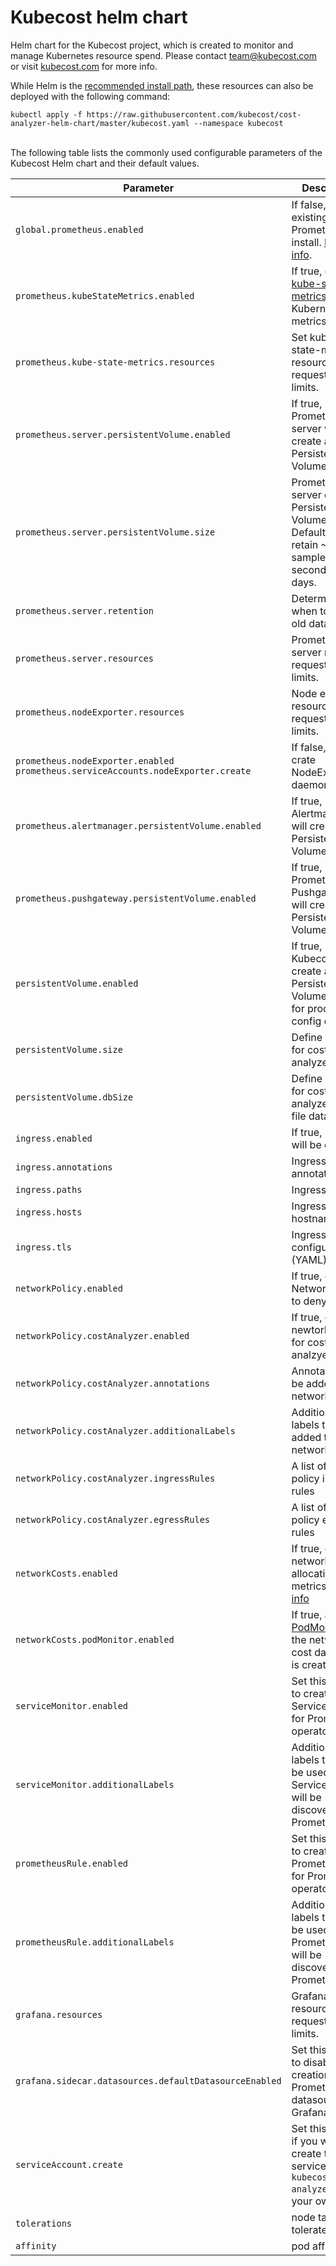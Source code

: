 # Kubecost helm chart
Helm chart for the Kubecost project, which is created to monitor and manage Kubernetes resource spend. Please contact team@kubecost.com or visit [kubecost.com](http://kubecost.com) for more info.

While Helm is the [recommended install path](http://kubecost.com/install), these resources can also be deployed with the following command:<a name="manifest"></a>

`kubectl apply -f https://raw.githubusercontent.com/kubecost/cost-analyzer-helm-chart/master/kubecost.yaml --namespace kubecost`

<a name="config-options"></a><br/>
The following table lists the commonly used configurable parameters of the Kubecost Helm chart and their default values.

Parameter | Description | Default
--------- | ----------- | -------
`global.prometheus.enabled` | If false, use an existing Prometheus install. [More info](http://docs.kubecost.com/custom-prom). | `true`
`prometheus.kubeStateMetrics.enabled` | If true, deploy [kube-state-metrics](https://github.com/kubernetes/kube-state-metrics) for Kubernetes metrics | `true`
`prometheus.kube-state-metrics.resources` | Set kube-state-metrics resource requests and limits. | `{}`
`prometheus.server.persistentVolume.enabled` | If true, Prometheus server will create a Persistent Volume Claim. | `true`
`prometheus.server.persistentVolume.size` | Prometheus server data Persistent Volume size. Default set to retain ~6000 samples per second for 15 days. | `32Gi`
`prometheus.server.retention` | Determines when to remove old data. | `15d`
`prometheus.server.resources` | Prometheus server resource requests and limits. | `{}`
`prometheus.nodeExporter.resources` | Node exporter resource requests and limits. | `{}`
`prometheus.nodeExporter.enabled` `prometheus.serviceAccounts.nodeExporter.create` | If false, do not crate NodeExporter daemonset.  | `true`
`prometheus.alertmanager.persistentVolume.enabled` | If true, Alertmanager will create a Persistent Volume Claim. | `true`
`prometheus.pushgateway.persistentVolume.enabled` | If true, Prometheus Pushgateway will create a Persistent Volume Claim. | `true`
`persistentVolume.enabled` | If true, Kubecost will create a Persistent Volume Claim for product config data.  | `true`
`persistentVolume.size` | Define PVC size for cost-analyzer  | `0.2Gi`
`persistentVolume.dbSize` | Define PVC size for cost-analyzer's flat file database  | `32.0Gi`
`ingress.enabled` | If true, Ingress will be created | `false`
`ingress.annotations` | Ingress annotations | `{}`
`ingress.paths` | Ingress paths | `["/"]`
`ingress.hosts` | Ingress hostnames | `[cost-analyzer.local]`
`ingress.tls` | Ingress TLS configuration (YAML) | `[]`
`networkPolicy.enabled` | If true, create a NetworkPolicy to deny egress  | `false`
`networkPolicy.costAnalyzer.enabled` | If true, create a newtork policy for cost-analzyer | `false`
`networkPolicy.costAnalyzer.annotations` | Annotations to be added to the network policy | `{}`
`networkPolicy.costAnalyzer.additionalLabels` | Additional labels to be added to the network policy | `{}`
`networkPolicy.costAnalyzer.ingressRules` | A list of network policy ingress rules | `null`
`networkPolicy.costAnalyzer.egressRules` | A list of network policy egress rules | `null`
`networkCosts.enabled` | If true, collect network allocation metrics [More info](http://docs.kubecost.com/network-allocation) | `false`
`networkCosts.podMonitor.enabled` | If true, a [PodMonitor](https://github.com/coreos/prometheus-operator/blob/master/Documentation/api.md#podmonitor) for the network-cost daemonset is created | `false`
`serviceMonitor.enabled` | Set this to `true` to create ServiceMonitor for Prometheus operator | `false`
`serviceMonitor.additionalLabels` | Additional labels that can be used so ServiceMonitor will be discovered by Prometheus | `{}`
`prometheusRule.enabled` | Set this to `true` to create PrometheusRule for Prometheus operator | `false`
`prometheusRule.additionalLabels` | Additional labels that can be used so PrometheusRule will be discovered by Prometheus | `{}`
`grafana.resources` | Grafana resource requests and limits. | `{}`
`grafana.sidecar.datasources.defaultDatasourceEnabled` | Set this to `false` to disable creation of Prometheus datasource in Grafana | `true`
`serviceAccount.create` | Set this to `false` if you want to create the service account `kubecost-cost-analyzer` on your own | `true`
`tolerations` | node taints to tolerate | `[]`
`affinity` | pod affinity | `{}`
